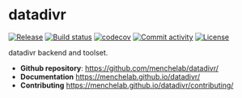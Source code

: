 # datadivr

[![Release](https://img.shields.io/github/v/release/menchelab/datadivr)](https://img.shields.io/github/v/release/menchelab/datadivr)
[![Build status](https://img.shields.io/github/actions/workflow/status/menchelab/datadivr/main.yml?branch=main)](https://github.com/menchelab/datadivr/actions/workflows/main.yml?query=branch%3Amain)
[![codecov](https://codecov.io/gh/menchelab/datadivr/branch/main/graph/badge.svg)](https://codecov.io/gh/menchelab/datadivr)
[![Commit activity](https://img.shields.io/github/commit-activity/m/menchelab/datadivr)](https://img.shields.io/github/commit-activity/m/menchelab/datadivr)
[![License](https://img.shields.io/github/license/menchelab/datadivr)](https://img.shields.io/github/license/menchelab/datadivr)

datadivr backend and toolset.

- **Github repository**: <https://github.com/menchelab/datadivr/>
- **Documentation** <https://menchelab.github.io/datadivr/>
- **Contributing** <https://menchelab.github.io/datadivr/contributing/>
